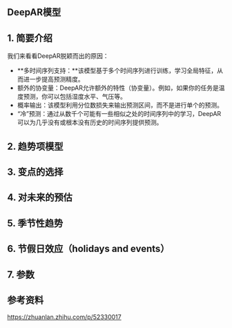

## DeepAR模型

## 1. 简要介绍

我们来看看DeepAR脱颖而出的原因：

* **多时间序列支持：**该模型基于多个时间序列进行训练，学习全局特征，从而进一步提高预测精度。
* 额外的协变量：DeepAR允许额外的特性（协变量）。例如，如果你的任务是温度预测，你可以包括湿度水平、气压等。
* 概率输出：该模型利用分位数损失来输出预测区间，而不是进行单个的预测。
* “冷”预测：通过从数千个可能有一些相似之处的时间序列中的学习，DeepAR可以为几乎没有或根本没有历史的时间序列提供预测。

## 2. 趋势项模型

## 3. 变点的选择

## 4. 对未来的预估

## 5. 季节性趋势

## 6. 节假日效应（holidays and events）

## 7. 参数

## 参考资料

https://zhuanlan.zhihu.com/p/52330017
